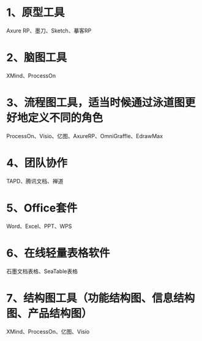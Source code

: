 # 1、原型工具
Axure RP、墨刀、Sketch、摹客RP
# 2、脑图工具
XMind、ProcessOn
# 3、流程图工具，适当时候通过泳道图更好地定义不同的角色
ProcessOn、Visio、亿图、AxureRP、OmniGraffle、EdrawMax
# 4、团队协作
TAPD、腾讯文档、禅道
# 5、Office套件
Word、Excel、PPT、WPS
# 6、在线轻量表格软件
石墨文档表格、SeaTable表格
# 7、结构图工具（功能结构图、信息结构图、产品结构图）
XMind、ProcessOn、亿图、Visio